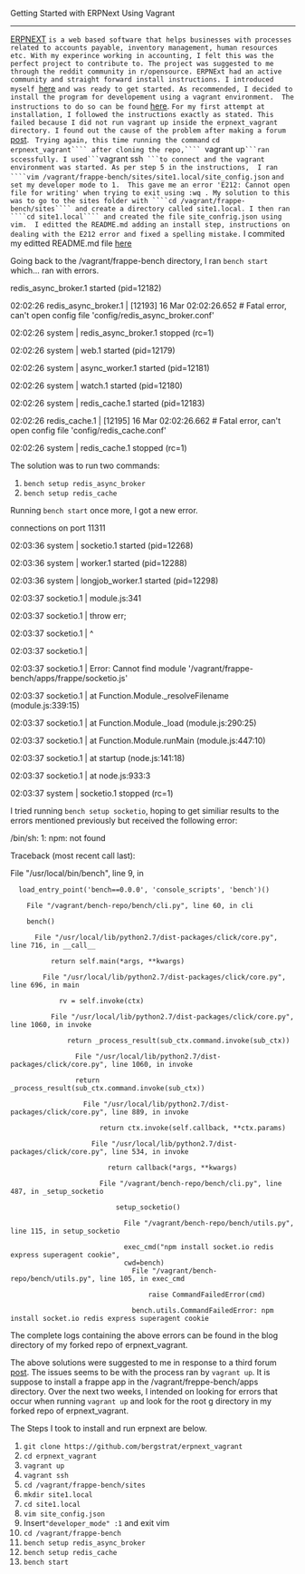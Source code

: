 Getting Started with ERPNext Using Vagrant

--------------------------------------------


<a href="https://erpnext.com/">ERPNEXT</a> ```is a web based software that helps businesses with processes related to accounts payable, inventory management, human resources etc. With my experince working in accounting, I felt this was the perfect project to contribute to. The project was suggested to me through the reddit community in r/opensource. ERPNExt had an active community and straight forward install instructions. I introduced myself ```<a href="https://discuss.erpnext.com/t/getting-erpnext-installed-for-developing/10877/3">here</a> ```and was ready to get started. As recommended, I decided to install the program for developement using a vagrant environment. 
The instructions to do so can be found``` <a href="https://github.com/frappe/erpnext_vagrant/blob/master/README.md">here</a>. ```For my first attempt at installation, I followed the instructions exactly as stated.
This failed because I did not run vagrant up inside the erpnext_vagrant directory.
I found out the cause of the problem after making a forum``` <a href="https://discuss.erpnext.com/t/trouble-installing-erpnext-w-vagrant-solved/11086/3">post</a>. ```
Trying again, this time running the command``` `cd erpnext_vagrant```` after cloning the repo,```` `vagrant up` ```ran sccessfully.
I used``` `vagrant ssh` ```to connect and the vagrant environment was started. As per step 5 in the instructions, 
I ran ````vim /vagrant/frappe-bench/sites/site1.local/site_config.json` ```and set my developer mode to 1. 
This gave me an error 'E212: Cannot open file for writing' when trying to exit using :wq .
My solution to this was to go to the sites folder with ````cd /vagrant/frappe-bench/sites````
and create a directory called site1.local. I then ran ````cd site1.local```` and created the file site_confrig.json using vim. 
I editted the README.md adding an install step, instructions on dealing with the E212 error and fixed a spelling mistake.```
I commited my editted README.md file <a href="https://github.com/bergstrat/erpnext_vagrant/commit/0b1fc9e167e78e96d827dfb952d3ae4bcf7d9eab">here</a>

Going back to the /vagrant/frappe-bench directory, I ran `bench start` which... ran with errors.

redis_async_broker.1 started (pid=12182)

02:02:26 redis_async_broker.1 | [12193] 16 Mar 02:02:26.652 # Fatal error, can't open config file 'config/redis_async_broker.conf'

02:02:26 system               | redis_async_broker.1 stopped (rc=1)

02:02:26 system               | web.1 started (pid=12179)

02:02:26 system               | async_worker.1 started (pid=12181)

02:02:26 system               | watch.1 started (pid=12180)

02:02:26 system               | redis_cache.1 started (pid=12183)

02:02:26 redis_cache.1        | [12195] 16 Mar 02:02:26.662 # Fatal error, can't open config file 'config/redis_cache.conf'

02:02:26 system               | redis_cache.1 stopped (rc=1)

The solution was to run two commands:
1. `bench setup redis_async_broker`
2. `bench setup redis_cache`

Running `bench start` once more, I got a new error.

connections on port 11311

02:03:36 system               | socketio.1 started (pid=12268)

02:03:36 system               | worker.1 started (pid=12288)

02:03:36 system               | longjob_worker.1 started (pid=12298)

02:03:37 socketio.1           | module.js:341

02:03:37 socketio.1           |     throw err;

02:03:37 socketio.1           |     ^

02:03:37 socketio.1           |

02:03:37 socketio.1           | Error: Cannot find module '/vagrant/frappe-bench/apps/frappe/socketio.js'

02:03:37 socketio.1           |     at Function.Module._resolveFilename (module.js:339:15)

02:03:37 socketio.1           |     at Function.Module._load (module.js:290:25)

02:03:37 socketio.1           |     at Function.Module.runMain (module.js:447:10)

02:03:37 socketio.1           |     at startup (node.js:141:18)

02:03:37 socketio.1           |     at node.js:933:3

02:03:37 system               | socketio.1 stopped (rc=1)


I tried running `bench setup socketio`, hoping to get similiar results to the errors mentioned previously but received the following error:

/bin/sh: 1: npm: not found

Traceback (most recent call last):

  File "/usr/local/bin/bench", line 9, in <module>

      load_entry_point('bench==0.0.0', 'console_scripts', 'bench')()

        File "/vagrant/bench-repo/bench/cli.py", line 60, in cli

	    bench()

	      File "/usr/local/lib/python2.7/dist-packages/click/core.py", line 716, in __call__

	          return self.main(*args, **kwargs)

		    File "/usr/local/lib/python2.7/dist-packages/click/core.py", line 696, in main

		        rv = self.invoke(ctx)

			  File "/usr/local/lib/python2.7/dist-packages/click/core.py", line 1060, in invoke

			      return _process_result(sub_ctx.command.invoke(sub_ctx))

			        File "/usr/local/lib/python2.7/dist-packages/click/core.py", line 1060, in invoke

				    return _process_result(sub_ctx.command.invoke(sub_ctx))

				      File "/usr/local/lib/python2.7/dist-packages/click/core.py", line 889, in invoke

				          return ctx.invoke(self.callback, **ctx.params)

					    File "/usr/local/lib/python2.7/dist-packages/click/core.py", line 534, in invoke

					        return callback(*args, **kwargs)

						  File "/vagrant/bench-repo/bench/cli.py", line 487, in _setup_socketio

						      setup_socketio()

						        File "/vagrant/bench-repo/bench/utils.py", line 115, in setup_socketio

							    exec_cmd("npm install socket.io redis express superagent cookie", 
							    cwd=bench)
							      File "/vagrant/bench-repo/bench/utils.py", line 105, in exec_cmd
							    
							          raise CommandFailedError(cmd)
							
								  bench.utils.CommandFailedError: npm install socket.io redis express superagent cookie

The complete logs containing the above errors can be found in the blog directory of my forked repo of erpnext_vagrant.

The above solutions were suggested to me in response to a third forum <a href="https://discuss.erpnext.com/t/error-cant-open-config-file-when-i-run-bench-start/11088/12">post</a>.
The issues seems to be with the process ran by `vagrant up`. 
It is suppose to install a frappe app in the /vagrant/freppe-bench/apps directory. Over the next two weeks, 
I intended on looking for errors that occur when running `vagrant up` and look for the root g directory in my forked repo of erpnext_vagrant.

The Steps I took to install and run erpnext are below.

1. `git clone https://github.com/bergstrat/erpnext_vagrant`
2. `cd erpnext_vagrant`
3. `vagrant up`
4. `vagrant ssh`
5. `cd /vagrant/frappe-bench/sites`
6. `mkdir site1.local`
7. `cd site1.local`
8. `vim site_config.json`
9. Insert` "developer_mode" :1 ` and exit vim
10. `cd /vagrant/frappe-bench`
11. `bench setup redis_async_broker`
12. `bench setup redis_cache`
13. `bench start`
```
